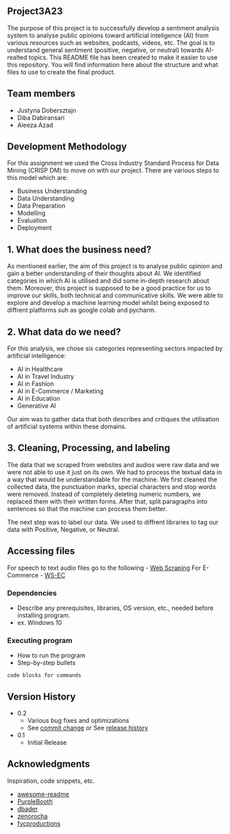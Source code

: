 ## Project3A23

The purpose of this project is to successfully develop a sentiment analysis system to analyse public opinions toward artificial inteligence (AI) from various resources such as websites, podcasts, videos, etc. The goal is to understand general sentiment (positive, negative, or neutral) towards AI-realted topics. This README file has been created to make it easier to use this repository. You will find information here about the structure and what files to use to create the final product.

## Team members

* Justyna Dobersztajn
* Diba Dabiransari
* Aleeza Azad

## Development Methodology
For this assignment we used the Cross Industry Standard Process for Data Mining (CRISP DM) to move on with our project. There are various steps to this model which are:
* Business Understanding
* Data Understanding
* Data Preparation
* Modelling
* Evaluation
* Deployment

## 1. What does the business need?
As mentioned earlier, the aim of this project is to analyse public opinion and gain a better understanding of their thoughts about AI. We identified categories in which AI is utilised and did some in-depth research about them.
Moreover, this project is supposed to be a good practice for us to improve our skills, both technical and communicative skills. We were able to explore and develop a machine learning model whilst being exposed to diffrent platforms suh as google colab and pycharm.

## 2. What data do we need?
For this analysis, we chose six categories representing sectors impacted by artificial intelligence:
* AI in Healthcare
* AI in Travel Industry
* AI in Fashion
* AI in E-Commerce / Marketing
* AI in Education
* Generative AI
  
Our aim was to gather data that both describes and critiques the utilisation of artificial systems within these domains.

## 3. Cleaning, Processing, and labeling
The data that we scraped from websites and audios were raw data and we were not able to use it just on its own. We had to process the textual data in a way that would be understandable for the machine. We first cleaned the collected data, the punctuation marks, special characters and stop words were removed. Instead of completely deleting numeric numbers, we replaced them with their written forms. After that, split paragraphs into sentences so that the machine can process them better.

The next step was to label our data. We used to diffrent libraries to tag our data with Positive, Negative, or Neutral.

## Accessing files 
For speech to text audio files go to the following - [Web Scraping]() 
For E-Commerce - [WS-EC](https://github.com/dibadabir/Project3A23/tree/main/Web%20Scraping/E-Commerce) 

### Dependencies

* Describe any prerequisites, libraries, OS version, etc., needed before installing program.
* ex. Windows 10

### Executing program

* How to run the program
* Step-by-step bullets
```
code blocks for commands
```

## Version History

* 0.2
    * Various bug fixes and optimizations
    * See [commit change]() or See [release history]()
* 0.1
    * Initial Release

## Acknowledgments

Inspiration, code snippets, etc.
* [awesome-readme](https://github.com/matiassingers/awesome-readme)
* [PurpleBooth](https://gist.github.com/PurpleBooth/109311bb0361f32d87a2)
* [dbader](https://github.com/dbader/readme-template)
* [zenorocha](https://gist.github.com/zenorocha/4526327)
* [fvcproductions](https://gist.github.com/fvcproductions/1bfc2d4aecb01a834b46)
